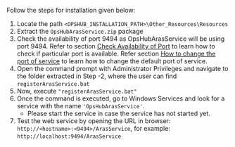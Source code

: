 Follow the steps for installation given below:

1. Locate the path `<OPSHUB_INSTALLATION_PATH>\Other_Resources\Resources`
2. Extract the `OpsHubArasService.zip` package
3. Check the availability of port 9494 as OpsHubArasService will be using port 9494. Refer to section [Check Availability of Port](#check-availability-of-port) to learn how to check if particular port is available. Refer section [How to change the port of service](#how-to-change-the-port-of-service) to learn how to change the default port of service.  
4. Open the command prompt with Administrator Privileges and navigate to the folder extracted in Step -2, where the user can find `registerArasService.bat`
5. Now, execute `"registerArasService.bat"`
6. Once the command is executed, go to Windows Services and look for a service with the name `'OpsHubArasService'`.
    - Please start the service in case the service has not started yet.
7. Test the web service by opening the URL in browser: `http://<hostname>:<9494>/ArasService`, for example: `http://localhost:9494/ArasService`


